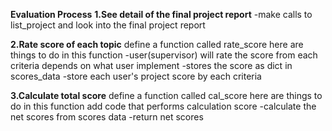**Evaluation Process**
**1.See detail of the final project report**
    -make calls to list_project and look into the final project report

**2.Rate score of each topic**
define a function called rate_score
here are things to do in this function
    -user(supervisor) will rate the score from each criteria depends on what user implement
    -stores the score as dict in scores_data
    -store each user's project score by each criteria

**3.Calculate total score**
define a function called cal_score
here are things to do in this function
    add code that performs calculation score
        -calculate the net scores from scores data
        -return net scores
